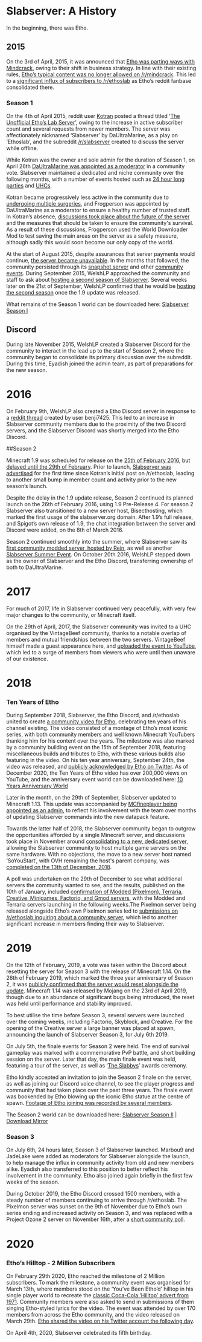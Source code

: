 # Slabserver: A History

In the beginning, there was Etho.


## 2015
On the 3rd of April, 2015, it was announced that [Etho was parting ways with Mindcrack](https://web.archive.org/web/20150503113049/http://mindcracklp.com/mindcrack-is-changing), owing to their shift in business strategy. In line with their existing rules, [Etho’s typical content was no longer allowed on /r/mindcrack](https://www.reddit.com/r/mindcrack/comments/31c57h/mindcrack_is_changing/cq08flf/?context=10000). This led to a [significant influx of subscribers to /r/ethoslab](https://redditmetrics.com/r/ethoslab) as Etho’s reddit fanbase consolidated there.

### Season 1
On the 4th of April 2015, reddit user [Kotran](https://www.reddit.com/user/kotran) posted a thread titled ‘[The Unofficial Etho’s Lab Server](https://www.reddit.com/r/ethoslab/comments/31fmdn/the_unofficial_ethos_lab_server/)’, owing to the increase in active subscriber count and several requests from newer members. The server was affectionately nicknamed ‘Slabserver’ by DaUltraMarine, as a play on ‘Ethoslab’, and the subreddit [/r/slabserver](https://www.reddit.com/r/slabserver/) created to discuss the server while offline.

While Kotran was the owner and sole admin for the duration of Season 1, on April 26th [DaUltraMarine was appointed as a moderator](https://www.reddit.com/r/slabserver/comments/33vxm2/the_update_that_changed_the_world/) in a community vote. Slabserver maintained a dedicated and niche community over the following months, with a number of events hosted such as [24 hour long parties](https://www.reddit.com/r/slabserver/comments/37s2pd/lets_kick_off_summer_with_an_all_day_slabserver/) and [UHCs](https://www.reddit.com/r/slabserver/comments/3acdsb/slabserver_uhc_20th_june_uhc_signups_now_live/).

Kotran became progressively less active in the community due to [undergoing multiple surgeries](https://www.reddit.com/r/slabserver/comments/3ck320/the_slabserver_mega_update_feedback_needed_from/cszjcia/), and Frogperson was appointed by DaUltraMarine as a moderator to ensure a healthy number of trusted staff. In Kotran’s absence, [discussions took place about the future of the server](https://www.reddit.com/r/slabserver/comments/3ck320/the_slabserver_mega_update_feedback_needed_from/) and the measures that should be taken to ensure the community's survival. As a result of these discussions, Frogperson used the World Downloader Mod to test saving the main areas on the server as a safety measure, although sadly this would soon become our only copy of the world. 

At the start of August 2015, despite assurances that server payments would continue, [the server became unavailable](https://www.reddit.com/r/slabserver/comments/3gsfq2/the_current_status_of_the_main_server/). In the months that followed, the community persisted through its [snapshot server](https://www.reddit.com/r/slabserver/comments/3f12fl/snapshot_server_is_live/) and other [community events](https://www.reddit.com/r/slabserver/comments/3jaadq/anyone_wanna_play_any_minigames_sometime/). During September 2015, WelshLP approached the community and staff to ask about [hosting a second season of Slabserver](https://www.reddit.com/r/slabserver/comments/3jzns0/hello_lets_talk_about_the_snapshot_server_and/). Several weeks later on the 21st of September, WelshLP confirmed that he would be [hosting the second season](https://www.reddit.com/r/slabserver/comments/3lmxsr/future_of_the_server_is_set_in_stone/) once the 1.9 update was released.

What remains of the Season 1 world can be downloaded here: [Slabserver Season I](http://slabserver.org/slabservers1.zip)

## Discord
During late November 2015, WelshLP created a Slabserver Discord for the community to interact in the lead up to the start of Season 2, where the community began to consolidate its primary discussion over the subreddit. During this time, Eyadish joined the admin team, as part of preparations for the new season.

# 2016
On February 9th, WelshLP also created a Etho Discord server in response to a [reddit thread](https://www.reddit.com/r/ethoslab/comments/44xuxv/is_there_a_discord_channel_for_etho_fans_yet/) created by user benji7425. This led to an increase in Slabserver community members due to the proximity of the two Discord servers, and the Slabserver Discord was shortly merged into the Etho Discord. 

##Season 2

Minecraft 1.9 was scheduled for release on the [25th of February 2016](https://web.archive.org/web/20160229230932/https://blog.mojang.com/2016/02/minecraft-19-pre-release-1/), but [delayed until the 29th of February](https://twitter.com/seargedp/status/702073074175365120?lang=en). Prior to launch, [Slabserver was advertised](https://www.reddit.com/r/ethoslab/comments/46vvsj/the_unoficial_ethoslab_server_season_2slabserver/) for the first time since Kotran’s initial post on /r/ethoslab, leading to another small bump in member count and activity prior to the new season’s launch.

Despite the delay in the 1.9 update release, Season 2 continued its planned launch on the 26th of February 2016, using 1.9 Pre-Release 4. For season 2 Slabserver also transitioned to a new server host, Bisecthosting, which marked the first usage of the slabserver.org domain. After 1.9’s full release, and Spigot’s own release of 1.9, the chat integration between the server and Discord were added, on the 8th of March 2016.

Season 2 continued smoothly into the summer, where Slabserver saw its [first community modded server, hosted by Rein](https://www.reddit.com/r/slabserver/comments/4hwgl1/idea_for_a_modded_server/), as well as another [Slabserver Summer Event](https://www.reddit.com/r/slabserver/comments/4tggxg/slabserver_summer_event_23rd_july_details_and/). On October 20th 2016, WelshLP stepped down as the owner of Slabserver and the Etho Discord, transferring ownership of both to DaUltraMarine.

# 2017
For much of 2017, life in Slabserver continued very peacefully, with very few major changes to the community, or Minecraft itself. 

On the 29th of April, 2017, the Slabserver community was invited to a UHC organised by the VintageBeef community, thanks to a notable overlap of members and mutual friendships between the two servers. VintageBeef himself made a guest appearance here, and [uploaded the event to YouTube](https://youtu.be/Y8X9f3Ixgss?list=PLAD59jwNidoDGouUcGt9sx7YjYM_n2HDf), which led to a surge of members from viewers who were until then unaware of our existence. 

# 2018
### Ten Years of Etho
During September 2018, Slabserver, the Etho Discord, and /r/ethoslab united to create [a community video for Etho](https://www.youtube.com/watch?v=49H9iXanoCw), celebrating ten years of his channel existing. The video consisted of a montage of Etho’s most iconic series, with both community members and well known Minecraft YouTubers thanking him for his content over the years. The milestone was also marked by a community building event on the 15th of September 2018, featuring miscellaneous builds and tributes to Etho, with these various builds also featuring in the video. On his ten year anniversary, September 24th, the video was released, and [publicly acknowledged by Etho on Twitter](https://twitter.com/etholp/status/1044082323002519552?lang=en). As of December 2020, the Ten Years of Etho video has over 200,000 views on YouTube, and the anniversary event world can be downloaded here: [10 Years Anniversary World](https://drive.google.com/file/d/1i9s0DUWdZ9V7bh9fugMo0hD9gbuWzbEp/view)

Later in the month, on the 29th of September, Slabserver updated to Minecraft 1.13. This update was accompanied by [MCfineplayer being appointed as an admin](https://discordapp.com/channels/146701388234227712/146702455487463424/496085486344077322), to reflect his involvement with the team over months of updating Slabserver commands into the new datapack feature.

Towards the latter half of 2018, the Slabserver community began to outgrow the opportunities afforded by a single Minecraft server, and discussions took place in November around [consolidating to a new, dedicated server](https://www.reddit.com/r/slabserver/comments/9vd1a8/minecraft_and_community_server_hosting_our_future/?), allowing the Slabserver community to host multiple game servers on the same hardware. With no objections, the move to a new server host named ‘SoYouStart’, with OVH remaining the host's parent company, was [completed on the 13th of December, 2018](https://discordapp.com/channels/146701388234227712/146702455487463424/522873994186194945).

A poll was undertaken on the 29th of December to see what additional servers the community wanted to see, and the results, published on the 10th of January, included [confirmation of Modded (Pixelmon), Terraria, Creative, Minigames, Factorio, and Gmod servers](https://discordapp.com/channels/146701388234227712/146702455487463424/532728653583482933), with the Modded and Terraria servers launching in the following weeks.The Pixelmon server being released alongside Etho’s own Pixelmon series led to [submissions on /r/ethoslab inquiring about a community server](https://www.reddit.com/r/ethoslab/comments/afoj54/community_pixelmon_server/), which led to another significant increase in members finding their way to Slabserver.

# 2019 
On the 12th of February, 2019, a vote was taken within the Discord about resetting the server for Season 3 with the release of Minecraft 1.14. On the 26th of February 2019, which marked the three year anniversary of Season 2, it was [publicly confirmed that the server would reset alongside the update](https://discordapp.com/channels/146701388234227712/146702455487463424/550044387556589569). Minecraft 1.14 was released by Mojang on the 23rd of April 2019, though due to an abundance of significant bugs being introduced, the reset was held until performance and stability improved. 

To best utilise the time before Season 3, several servers were launched over the coming weeks, including Factorio, Skyblock, and Creative. For the opening of the Creative server a large banner was placed at spawn, announcing the launch of Slabserver Season 3, for July 6th 2019.

On July 5th, the finale events for Season 2 were held. The end of survival gameplay was marked with a commemorative PvP battle, and short building session on the server. Later that day, the main finale event was held, featuring a tour of the server, as well as ‘[The Slabbys](https://docs.google.com/forms/d/e/1FAIpQLSdqSZT_ocHiGopCSoxXxLJQwLXtp_3yqDECjvrlBitkYaKH8g/viewanalytics)’ awards ceremony.

Etho kindly accepted an invitation to join the Season 2 finale on the server, as well as joining our Discord voice channel, to see the player progress and community that had taken place over the past three years. The finale event was bookended by Etho blowing up the iconic Etho statue at the centre of spawn. [Footage of Etho joining was recorded by several members](https://youtu.be/Vm4mX_J6-90).

The Season 2 world can be downloaded here: [Slabserver Season II](https://drive.google.com/uc?export=download&id=1odz9aLPtIXgmWwSFXIfBAUSu6uq7vQYU) | [Download Mirror](https://mega.nz/#!4VFwRIBC!MzzfVBhCOrZdYvvIO5_s2CDvyXn7gxWpRzHKB8QcBKM)

### Season 3
On July 6th, 24 hours later, Season 3 of Slabserver launched. Marbou9 and JadeLake were added as moderators for Slabserver alongside the launch, to help manage the influx in community activity from old and new members alike. Eyadish also transferred to this position to better reflect his involvement in the community. Etho also joined again briefly in the first few weeks of the season.

During October 2019, the Etho Discord crossed 1500 members, with a steady number of members continuing to arrive through /r/ethoslab. The Pixelmon server was sunset on the 9th of November due to Etho’s own series ending and increased activity on Season 3, and was replaced with a Project Ozone 2 server on November 16th, after a [short community poll](https://poll.ly/#/LVrwAyWg).

# 2020
### Etho’s Hilltop - 2 Million Subscribers
On February 29th 2020, Etho reached the milestone of 2 Million subscribers. To mark the milestone, a community event was organised for March 13th, where members stood on the ‘You’ve Been Etho’d’ hilltop in his single player world to recreate the [classic Coca-Cola ‘Hilltop’ advert from 1971](https://www.youtube.com/watch?v=1VM2eLhvsSM). Community members were also asked to send in submissions of them singing Etho-styled lyrics for the video. The event was attended by over 170 members from across the Etho community, and the video released on March 29th. [Etho shared the video on his Twitter account the following day](https://www.youtube.com/watch?v=1VM2eLhvsSM).

On April 4th, 2020, Slabserver celebrated its fifth birthday.
